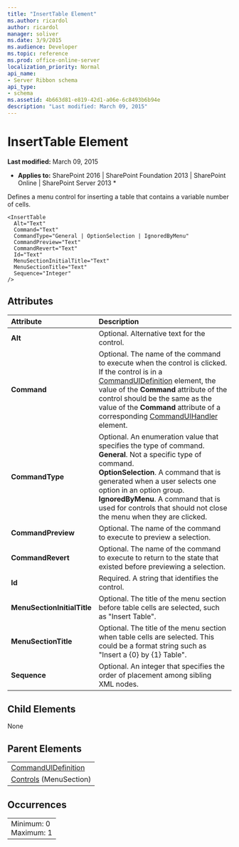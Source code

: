 ```yaml
---
title: "InsertTable Element"
ms.author: ricardol
author: ricardol
manager: soliver
ms.date: 3/9/2015
ms.audience: Developer
ms.topic: reference
ms.prod: office-online-server
localization_priority: Normal
api_name:
- Server Ribbon schema
api_type:
- schema
ms.assetid: 4b663d81-e819-42d1-a06e-6c8493b6b94e
description: "Last modified: March 09, 2015"
---
```


# InsertTable Element

 **Last modified:** March 09, 2015 
  
 * **Applies to:** SharePoint 2016 | SharePoint Foundation 2013 | SharePoint Online | SharePoint Server 2013 * 
  
Defines a menu control for inserting a table that contains a variable number of cells.
  
```
<InsertTable
  Alt="Text"
  Command="Text"
  CommandType="General | OptionSelection | IgnoredByMenu"
  CommandPreview="Text"
  CommandRevert="Text"
  Id="Text"
  MenuSectionInitialTitle="Text"
  MenuSectionTitle="Text"
  Sequence="Integer"
/>
```

## Attributes

|**Attribute**|**Description**|
|:-----|:-----|
|**Alt** <br/> |Optional. Alternative text for the control.  <br/> |
|**Command** <br/> |Optional. The name of the command to execute when the control is clicked. If the control is in a [CommandUIDefinition](../../sharepoint-features-schemas/custom-action-definition-schema/commanduidefinition-element.md) element, the value of the **Command** attribute of the control should be the same as the value of the **Command** attribute of a corresponding [CommandUIHandler](../../sharepoint-features-schemas/custom-action-definition-schema/commanduihandler-element.md) element.  <br/> |
|**CommandType** <br/> | Optional. An enumeration value that specifies the type of command.  <br/> **General**. Not a specific type of command.  <br/> **OptionSelection**. A command that is generated when a user selects one option in an option group.  <br/> **IgnoredByMenu**. A command that is used for controls that should not close the menu when they are clicked.  <br/> |
|**CommandPreview** <br/> |Optional. The name of the command to execute to preview a selection.  <br/> |
|**CommandRevert** <br/> |Optional. The name of the command to execute to return to the state that existed before previewing a selection.  <br/> |
|**Id** <br/> |Required. A string that identifies the control.  <br/> |
|**MenuSectionInitialTitle** <br/> |Optional. The title of the menu section before table cells are selected, such as "Insert Table".  <br/> |
|**MenuSectionTitle** <br/> |Optional. The title of the menu section when table cells are selected. This could be a format string such as "Insert a {0} by {1} Table".  <br/> |
|**Sequence** <br/> |Optional. An integer that specifies the order of placement among sibling XML nodes.  <br/> |
   
## Child Elements

None
  
## Parent Elements

||
|:-----|
|[CommandUIDefinition](../../sharepoint-features-schemas/custom-action-definition-schema/commanduidefinition-element.md) <br/> |
|[Controls](controls-element-menusection.md) (MenuSection)  <br/> |
   
## Occurrences

||
|:-----|
|Minimum: 0  <br/> Maximum: 1  <br/> |
   


